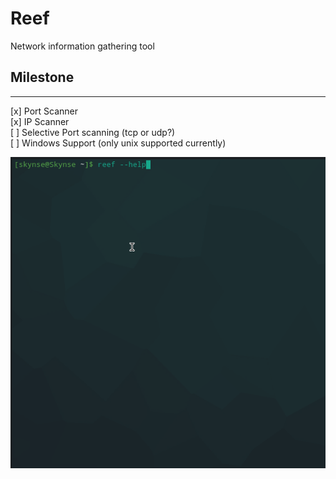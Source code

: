 # Reef 
Network information gathering tool


## Milestone
___

[x] Port Scanner\
[x] IP Scanner\
[ ] Selective Port scanning (tcp or udp?)\
[ ] Windows Support (only unix supported currently)

![Preview](preview/preview.gif)

